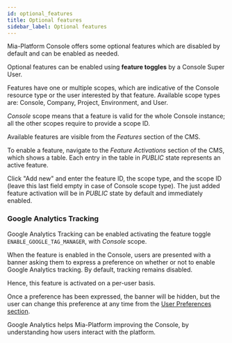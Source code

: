 ```yaml
---
id: optional_features
title: Optional features
sidebar_label: Optional features
---
```


Mia-Platform Console offers some optional features which are disabled by default and can be enabled as needed.

Optional features can be enabled using **feature toggles** by a Console Super User.

Features have one or multiple scopes, which are indicative of the Console resource type or the user interested by that feature. Available scope types are: Console, Company, Project, Environment, and User.

*Console* scope means that a feature is valid for the whole Console instance; all the other scopes require to provide a scope ID.

Available features are visible from the *Features* section of the CMS.

To enable a feature, navigate to the *Feature Activations* section of the CMS, which shows a table. Each entry in the table in *PUBLIC* state represents an active feature.

Click "Add new" and enter the feature ID, the scope type, and the scope ID (leave this last field empty in case of Console scope type). The just added feature activation will be in *PUBLIC* state by default and immediately enabled.

### Google Analytics Tracking

Google Analytics Tracking can be enabled activating the feature toggle `ENABLE_GOOGLE_TAG_MANAGER`, with *Console* scope.

When the feature is enabled in the Console, users are presented with a banner asking them to express a preference on whether or not to enable Google Analytics tracking. By default, tracking remains disabled.

Hence, this feature is activated on a per-user basis.

Once a preference has been expressed, the banner will be hidden, but the user can change this preference at any time from the [User Preferences section](/development_suite/user-settings/user-preferences.md).

Google Analytics helps Mia-Platform improving the Console, by understanding how users interact with the platform.
